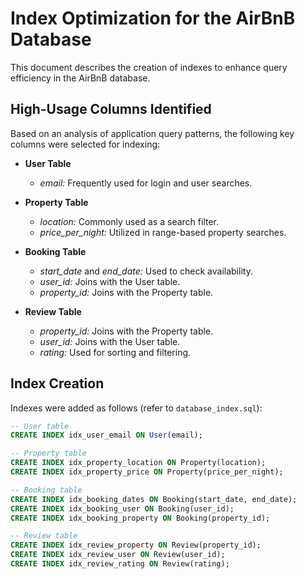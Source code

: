 # Index Optimization for the AirBnB Database

This document describes the creation of indexes to enhance query efficiency in the AirBnB database.

## High-Usage Columns Identified

Based on an analysis of application query patterns, the following key columns were selected for indexing:

- **User Table**  
  - *email:* Frequently used for login and user searches.

- **Property Table**  
  - *location:* Commonly used as a search filter.  
  - *price_per_night:* Utilized in range-based property searches.

- **Booking Table**  
  - *start_date* and *end_date:* Used to check availability.  
  - *user_id:* Joins with the User table.  
  - *property_id:* Joins with the Property table.

- **Review Table**  
  - *property_id:* Joins with the Property table.  
  - *user_id:* Joins with the User table.  
  - *rating:* Used for sorting and filtering.

## Index Creation

Indexes were added as follows (refer to `database_index.sql`):

```sql
-- User table
CREATE INDEX idx_user_email ON User(email);

-- Property table
CREATE INDEX idx_property_location ON Property(location);
CREATE INDEX idx_property_price ON Property(price_per_night);

-- Booking table
CREATE INDEX idx_booking_dates ON Booking(start_date, end_date);
CREATE INDEX idx_booking_user ON Booking(user_id);
CREATE INDEX idx_booking_property ON Booking(property_id);

-- Review table
CREATE INDEX idx_review_property ON Review(property_id);
CREATE INDEX idx_review_user ON Review(user_id);
CREATE INDEX idx_review_rating ON Review(rating);

